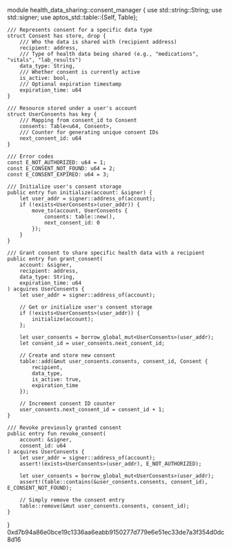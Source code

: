 module health_data_sharing::consent_manager {
    use std::string::String;
    use std::signer;
    use aptos_std::table::{Self, Table};
    
    /// Represents consent for a specific data type
    struct Consent has store, drop {
        /// Who the data is shared with (recipient address)
        recipient: address,
        /// Type of health data being shared (e.g., "medications", "vitals", "lab_results")
        data_type: String,
        /// Whether consent is currently active
        is_active: bool,
        /// Optional expiration timestamp
        expiration_time: u64
    }
    
    /// Resource stored under a user's account
    struct UserConsents has key {
        /// Mapping from consent_id to Consent
        consents: Table<u64, Consent>,
        /// Counter for generating unique consent IDs
        next_consent_id: u64
    }
    
    /// Error codes
    const E_NOT_AUTHORIZED: u64 = 1;
    const E_CONSENT_NOT_FOUND: u64 = 2;
    const E_CONSENT_EXPIRED: u64 = 3;
    
    /// Initialize user's consent storage
    public entry fun initialize(account: &signer) {
        let user_addr = signer::address_of(account);
        if (!exists<UserConsents>(user_addr)) {
            move_to(account, UserConsents {
                consents: table::new(),
                next_consent_id: 0
            });
        }
    }
    
    /// Grant consent to share specific health data with a recipient
    public entry fun grant_consent(
        account: &signer,
        recipient: address,
        data_type: String,
        expiration_time: u64
    ) acquires UserConsents {
        let user_addr = signer::address_of(account);
        
        // Get or initialize user's consent storage
        if (!exists<UserConsents>(user_addr)) {
            initialize(account);
        };
        
        let user_consents = borrow_global_mut<UserConsents>(user_addr);
        let consent_id = user_consents.next_consent_id;
        
        // Create and store new consent
        table::add(&mut user_consents.consents, consent_id, Consent {
            recipient,
            data_type,
            is_active: true,
            expiration_time
        });
        
        // Increment consent ID counter
        user_consents.next_consent_id = consent_id + 1;
    }
    
    /// Revoke previously granted consent
    public entry fun revoke_consent(
        account: &signer,
        consent_id: u64
    ) acquires UserConsents {
        let user_addr = signer::address_of(account);
        assert!(exists<UserConsents>(user_addr), E_NOT_AUTHORIZED);
        
        let user_consents = borrow_global_mut<UserConsents>(user_addr);
        assert!(table::contains(&user_consents.consents, consent_id), E_CONSENT_NOT_FOUND);
        
        // Simply remove the consent entry
        table::remove(&mut user_consents.consents, consent_id);
    }
}
0xd7b94a86e0bce19c1336aa6eabb9150277d779e6e51ec33de7a3f354d0dc8d16

